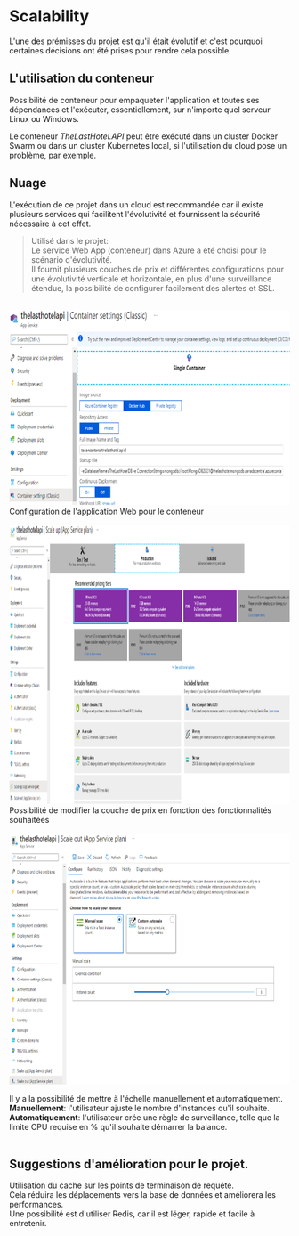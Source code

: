 # Scalability

L'une des prémisses du projet est qu'il était évolutif et c'est pourquoi certaines décisions ont été prises pour rendre cela possible.

## L'utilisation du conteneur
Possibilité de conteneur pour empaqueter l'application et toutes ses dépendances et l'exécuter, essentiellement, sur n'importe quel serveur Linux ou Windows. <br>

Le conteneur *TheLastHotel.API* peut être exécuté dans un cluster Docker Swarm ou dans un cluster Kubernetes local, si l'utilisation du cloud pose un problème, par exemple. <br>

## Nuage
L'exécution de ce projet dans un cloud est recommandée car il existe plusieurs services qui facilitent l'évolutivité et fournissent la sécurité nécessaire à cet effet.

> Utilisé dans le projet:<br>
> Le service Web App (conteneur) dans Azure a été choisi pour le scénario d'évolutivité. <br>
> Il fournit plusieurs couches de prix et différentes configurations pour une évolutivité verticale et horizontale, en plus d'une surveillance étendue, la possibilité de configurer facilement des alertes et SSL.

<br>
<img src="../Images/../Doc/Images/webapi_1.png" alt="Web App Configuration" width="650" height="350"/><br />
Configuration de l'application Web pour le conteneur
<br>
<br>
<img src="../Images/../Doc/Images/webapi_2.png" alt="Web App Configuration" width="1000" height="500"/><br />
Possibilité de modifier la couche de prix en fonction des fonctionnalités souhaitées
<br>
<br>
<img src="../Images/../Doc/Images/webapi_scale.png" alt="Web App Configuration" width="1000" height="450"/><br />

Il y a la possibilité de mettre à l'échelle manuellement et automatiquement. <br>
**Manuellement**: l'utilisateur ajuste le nombre d'instances qu'il souhaite.<br>
**Automatiquement**: l'utilisateur crée une règle de surveillance, telle que la limite CPU requise en % qu'il souhaite démarrer la balance. 
<br>
<br>

## **Suggestions d'amélioration pour le projet.**
Utilisation du cache sur les points de terminaison de requête. <Br>
Cela réduira les déplacements vers la base de données et améliorera les performances.<br>
Une possibilité est d'utiliser Redis, car il est léger, rapide et facile à entretenir. 